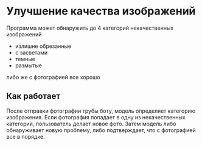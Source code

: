 # Улучшение качества изображений

Программа может обнаружить до 4 категорий некачественных изображений
- излишне обрезанные
- с засветами
- темные
- размытые

либо же с фотографией все хорошо

## Как работает

После отправки фотографии трубы боту, модель определяет категорию изображения. Если фотография попадает в одну из некачественных категорий, пользователь делает новое фото. Затем модель либо обнаруживает новую проблему, либо подтверждает, что с фотографией все в порядке.
